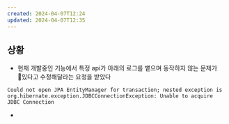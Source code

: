 ```yaml
---
created: 2024-04-07T12:24
updated: 2024-04-07T12:35
---
```

## 상황
- 현재 개발중인 기능에서 특정 api가 아래의 로그를 뱉으며 동작하지 않는 문제가 있다고 수정해달라는 요청을 받았다
```
Could not open JPA EntityManager for transaction; nested exception is org.hibernate.exception.JDBCConnectionException: Unable to acquire JDBC Connection
```

- 
